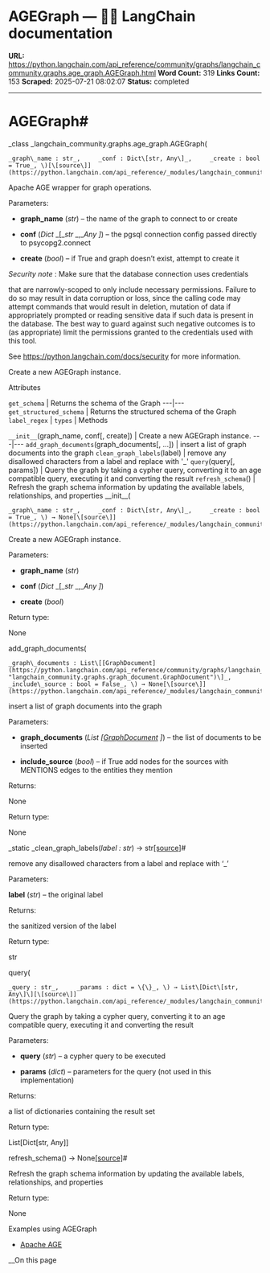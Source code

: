 # AGEGraph — 🦜🔗 LangChain  documentation

**URL:** https://python.langchain.com/api_reference/community/graphs/langchain_community.graphs.age_graph.AGEGraph.html
**Word Count:** 319
**Links Count:** 153
**Scraped:** 2025-07-21 08:02:07
**Status:** completed

---

# AGEGraph\#

_class _langchain\_community.graphs.age\_graph.AGEGraph\(

    _graph\_name : str_,     _conf : Dict\[str, Any\]_,     _create : bool = True_, \)[\[source\]](https://python.langchain.com/api_reference/_modules/langchain_community/graphs/age_graph.html#AGEGraph)\#     

Apache AGE wrapper for graph operations.

Parameters:     

  * **graph\_name** \(_str_\) – the name of the graph to connect to or create

  * **conf** \(_Dict_ _\[__str_ _,__Any_ _\]_\) – the pgsql connection config passed directly to psycopg2.connect

  * **create** \(_bool_\) – if True and graph doesn’t exist, attempt to create it

_Security note_ : Make sure that the database connection uses credentials     

that are narrowly-scoped to only include necessary permissions. Failure to do so may result in data corruption or loss, since the calling code may attempt commands that would result in deletion, mutation of data if appropriately prompted or reading sensitive data if such data is present in the database. The best way to guard against such negative outcomes is to \(as appropriate\) limit the permissions granted to the credentials used with this tool.

See <https://python.langchain.com/docs/security> for more information.

Create a new AGEGraph instance.

Attributes

`get_schema` | Returns the schema of the Graph   ---|---   `get_structured_schema` | Returns the structured schema of the Graph   `label_regex` |    `types` |       Methods

`__init__`\(graph\_name, conf\[, create\]\) | Create a new AGEGraph instance.   ---|---   `add_graph_documents`\(graph\_documents\[, ...\]\) | insert a list of graph documents into the graph   `clean_graph_labels`\(label\) | remove any disallowed characters from a label and replace with '\_'   `query`\(query\[, params\]\) | Query the graph by taking a cypher query, converting it to an age compatible query, executing it and converting the result   `refresh_schema`\(\) | Refresh the graph schema information by updating the available labels, relationships, and properties      \_\_init\_\_\(

    _graph\_name : str_,     _conf : Dict\[str, Any\]_,     _create : bool = True_, \) → None[\[source\]](https://python.langchain.com/api_reference/_modules/langchain_community/graphs/age_graph.html#AGEGraph.__init__)\#     

Create a new AGEGraph instance.

Parameters:     

  * **graph\_name** \(_str_\)

  * **conf** \(_Dict_ _\[__str_ _,__Any_ _\]_\)

  * **create** \(_bool_\)

Return type:     

None

add\_graph\_documents\(

    _graph\_documents : List\[[GraphDocument](https://python.langchain.com/api_reference/community/graphs/langchain_community.graphs.graph_document.GraphDocument.html#langchain_community.graphs.graph_document.GraphDocument "langchain_community.graphs.graph_document.GraphDocument")\]_,     _include\_source : bool = False_, \) → None[\[source\]](https://python.langchain.com/api_reference/_modules/langchain_community/graphs/age_graph.html#AGEGraph.add_graph_documents)\#     

insert a list of graph documents into the graph

Parameters:     

  * **graph\_documents** \(_List_ _\[_[_GraphDocument_](https://python.langchain.com/api_reference/neo4j/graphs/langchain_neo4j.graphs.graph_document.GraphDocument.html#langchain_neo4j.graphs.graph_document.GraphDocument "langchain_neo4j.graphs.graph_document.GraphDocument") _\]_\) – the list of documents to be inserted

  * **include\_source** \(_bool_\) – if True add nodes for the sources with MENTIONS edges to the entities they mention

Returns:     

None

Return type:     

None

_static _clean\_graph\_labels\(_label : str_\) → str[\[source\]](https://python.langchain.com/api_reference/_modules/langchain_community/graphs/age_graph.html#AGEGraph.clean_graph_labels)\#     

remove any disallowed characters from a label and replace with ‘\_’

Parameters:     

**label** \(_str_\) – the original label

Returns:     

the sanitized version of the label

Return type:     

str

query\(

    _query : str_,     _params : dict = \{\}_, \) → List\[Dict\[str, Any\]\][\[source\]](https://python.langchain.com/api_reference/_modules/langchain_community/graphs/age_graph.html#AGEGraph.query)\#     

Query the graph by taking a cypher query, converting it to an age compatible query, executing it and converting the result

Parameters:     

  * **query** \(_str_\) – a cypher query to be executed

  * **params** \(_dict_\) – parameters for the query \(not used in this implementation\)

Returns:     

a list of dictionaries containing the result set

Return type:     

List\[Dict\[str, Any\]\]

refresh\_schema\(\) → None[\[source\]](https://python.langchain.com/api_reference/_modules/langchain_community/graphs/age_graph.html#AGEGraph.refresh_schema)\#     

Refresh the graph schema information by updating the available labels, relationships, and properties

Return type:     

None

Examples using AGEGraph

  * [Apache AGE](https://python.langchain.com/docs/integrations/graphs/apache_age/)

__On this page